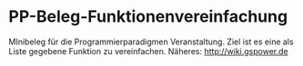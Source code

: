 PP-Beleg-Funktionenvereinfachung
================================

MInibeleg für die Programmierparadigmen Veranstaltung. Ziel ist es eine als Liste gegebene Funktion zu vereinfachen. Näheres: http://wiki.gspower.de